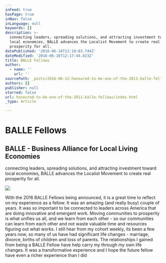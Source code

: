```yaml
---
inFeed: true
hasPage: true
inNav: false
inLanguage: null
keywords: []
description: >-
  connecting leaders, spreading solutions, and attracting investment toward
  local economies, BALLE advances the Localist Movement to create real
  prosperity for all.
datePublished: '2016-06-16T12:18:03.744Z'
dateModified: '2016-06-16T12:17:44.823Z'
title: BALLE Fellows
author:
  - name: ''
    url: ''
sourcePath: _posts/2016-06-12-honoured-to-be-one-of-the-2011-balle-fellows.md
authors: []
publisher: null
starred: false
url: honoured-to-be-one-of-the-2011-balle-fellows/index.html
_type: Article

---
```

# BALLE Fellows

<article style=""><h1>BALLE - Business Alliance for Local Living Economies</h1><p>connecting leaders, spreading solutions, and attracting investment toward local economies, BALLE advances the Localist Movement to create real prosperity for all.</p><img src="https://s3-us-west-2.amazonaws.com/the-grid-img/p/d6b27a7e317f8e464f76b2251216fc7410d19f70.jpg" /></article>

With the 2016 BALLE Fellows being announced, it is a great time to reflect on my experience as a fellow. It was an amazing (and really busy) couple of years. It was so important to be connected to leaders across America that are doing innovative and emergent work. Moving communities to prosperity is what unifies us all, and we learn from each other - so our communities can learn from each other and not waste valuable time and resources figuring out what works. I still hear from my cohort weekly, its been a few years now, so many of us have had significant life changes - marriage, divorce, births of children and loss of parents. The relationships I gained from being a BALLE Fellow have help carry my through my own life changes. It was a transformative experience and I hope the future fellow have even a richer experience than I did